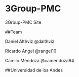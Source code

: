 # 3Group-PMC

3Group-PMC Site

##Team

Daniel Althviz @dalthviz

Ricardo Angel @rangel10

Camilo Mendoza @camendoza94

##Universidad de los Andes

